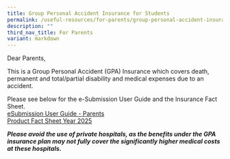 ```yaml
---
title: Group Personal Accident Insurance for Students
permalink: /useful-resources/for-parents/group-personal-accident-insurance-for-students/
description: ""
third_nav_title: For Parents
variant: markdown
---
```

Dear Parents,  
  
This is a Group Personal Accident (GPA) Insurance which covers death, permanent and total/partial disability and medical expenses due to an accident.
  
Please see below for the e-Submission User Guide and the Insurance Fact Sheet.  
[eSubmission User Guide - Parents](/files/eSubmission%20User%20Guide%20-%20Parents.pdf) <br>
[Product Fact Sheet Year 2025](/files/Product_Fact_Sheet__Year_2025_.pdf)

**_Please avoid the use of private hospitals, as the benefits under the GPA insurance plan may not fully cover the significantly higher medical costs at these hospitals._**